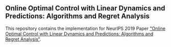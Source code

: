 ## Online Optimal Control with Linear Dynamics and Predictions: Algorithms and Regret Analysis

This repository contains the implementation for NeurIPS 2019 Paper ["Online Optimal Control with Linear Dynamics and
Predictions: Algorithms and Regret Analysis"](https://arxiv.org/pdf/1906.11378.pdf).
